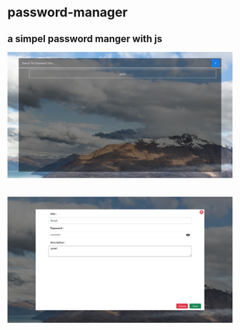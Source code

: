 # password-manager

## a simpel password manger with js


![home](images/Readme1.png)

#

![Modal](images/Readme2.png)